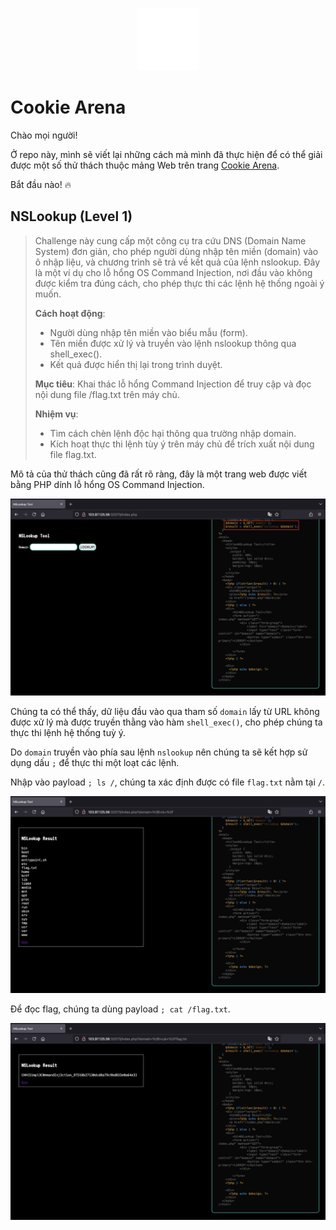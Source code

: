 <!-- markdownlint-disable MD033 MD041 -->
<p align="center">
<a href="https://battle.cookiearena.org/"><img alt="https://battle.cookiearena.org/" src="images/logo.png" width="100" height="100"></a>
</p>
<!-- markdownlint-enable MD033 -->

# Cookie Arena

Chào mọi người!

Ở repo này, mình sẽ viết lại những cách mà mình đã thực hiện để có thể giải được một số thử thách thuộc mảng Web trên trang [Cookie Arena](https://battle.cookiearena.org/).

Bắt đầu nào! 🔥

## NSLookup (Level 1)

> Challenge này cung cấp một công cụ tra cứu DNS (Domain Name System) đơn giản, cho phép người dùng nhập tên miền (domain) vào ô nhập liệu, và chương trình sẽ trả về kết quả của lệnh nslookup. Đây là một ví dụ cho lỗ hổng OS Command Injection, nơi đầu vào không được kiểm tra đúng cách, cho phép thực thi các lệnh hệ thống ngoài ý muốn.
>
> **Cách hoạt động**:
>
> - Người dùng nhập tên miền vào biểu mẫu (form).
> - Tên miền được xử lý và truyền vào lệnh nslookup thông qua shell_exec().
> - Kết quả được hiển thị lại trong trình duyệt.
>
> **Mục tiêu**: Khai thác lỗ hổng Command Injection để truy cập và đọc nội dung file /flag.txt trên máy chủ.
>
> **Nhiệm vụ**:
>
> - Tìm cách chèn lệnh độc hại thông qua trường nhập domain.
> - Kích hoạt thực thi lệnh tùy ý trên máy chủ để trích xuất nội dung file flag.txt.

Mô tả của thử thách cũng đã rất rõ ràng, đây là một trang web được viết bằng PHP dính lỗ hổng OS Command Injection.

![image](images/nslookup-level-1/image-1.png)

Chúng ta có thể thấy, dữ liệu đầu vào qua tham số `domain` lấy từ URL không được xử lý mà được truyền thằng vào hàm `shell_exec()`, cho phép chúng ta thực thi lệnh hệ thống tuỳ ý.

Do `domain` truyền vào phía sau lệnh `nslookup` nên chúng ta sẽ kết hợp sử dụng dấu `;` để thực thi một loạt các lệnh.

Nhập vào payload `; ls /`, chúng ta xác định được có file `flag.txt` nằm tại `/`.

![image](images/nslookup-level-1/image-2.png)

Để đọc flag, chúng ta dùng payload `; cat /flag.txt`.

![image](images/nslookup-level-1/image-3.png)
